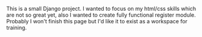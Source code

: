 This is a small Django project. I wanted to focus on my html/css skills which are not so great yet, also I wanted to create fully functional register module.
Probably I won't finish this page but I'd like it to exist as a workspace for training.
